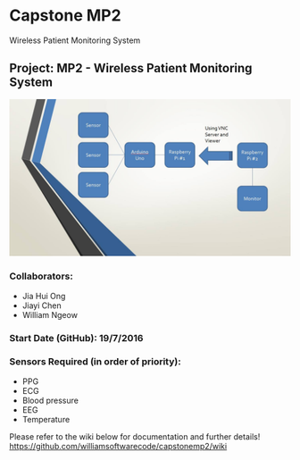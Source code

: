 # Capstone MP2
Wireless Patient Monitoring System

## Project: MP2 - Wireless Patient Monitoring System

![alt tag](https://github.com/williamsoftwarecode/capstonemp2/blob/master/13735744_10154025845734079_1996791215845141750_o.jpg)

### Collaborators: 
- Jia Hui Ong
- Jiayi Chen
- William Ngeow

### Start Date (GitHub): 19/7/2016

### Sensors Required (in order of priority): 
- PPG
- ECG
- Blood pressure
- EEG
- Temperature



Please refer to the wiki below for documentation and further details!  
https://github.com/williamsoftwarecode/capstonemp2/wiki
